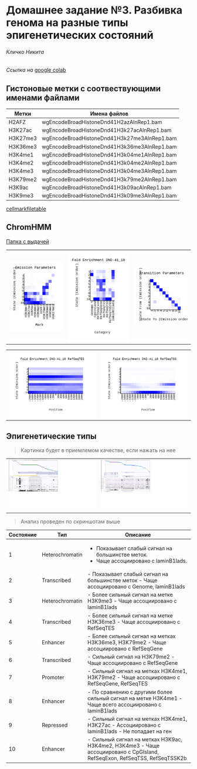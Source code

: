 # Домашнее задание №3. Разбивка генома на разные типы эпигенетических состояний 

###### Кличко Никита 

*Ссылка на* [google colab](https://colab.research.google.com/drive/1v-smd_Yokef_HCCvBledz4dR8qOCRzhs?usp=sharing) 

## Гистоновые метки с соотвествующими именами файлами
| Метки| Имена файлов | 
--- | ---  
H2AFZ | wgEncodeBroadHistoneDnd41H2azAlnRep1.bam | 
H3K27ac | wgEncodeBroadHistoneDnd41H3k27acAlnRep1.bam | 
H3K27me3 | wgEncodeBroadHistoneDnd41H3k27me3AlnRep1.bam | 
H3K36me3 | wgEncodeBroadHistoneDnd41H3k36me3AlnRep1.bam | 
H3K4me1 | wgEncodeBroadHistoneDnd41H3k04me1AlnRep1.bam | 
H3K4me2 | wgEncodeBroadHistoneDnd41H3k04me2AlnRep1.bam | 
H3K4me3 | wgEncodeBroadHistoneDnd41H3k04me3AlnRep1.bam | 
H3K79me2 | wgEncodeBroadHistoneDnd41H3k79me2AlnRep1.bam | 
H3K9ac | wgEncodeBroadHistoneDnd41H3k09acAlnRep1.bam | 
H3K9me3 | wgEncodeBroadHistoneDnd41H3k09me3AlnRep1.bam | 

[cellmarkfiletable]( https://github.com/NikitaKlichko/hse_hw3_chromhmm/blob/main/cellmarkfiletable.txt) 

## ChromHMM

[Папка с выдачей]( https://github.com/NikitaKlichko/hse_hw3_chromhmm/tree/main/Learn_chromhmm) 

| | | | 
--- | --- | --- 
![](https://github.com/NikitaKlichko/hse_hw3_chromhmm/blob/main/Learn_chromhmm/emissions_10.png) | ![](https://github.com/NikitaKlichko/hse_hw3_chromhmm/blob/main/Learn_chromhmm/DND-41_10_overlap.png)| ![](https://github.com/NikitaKlichko/hse_hw3_chromhmm/blob/main/Learn_chromhmm/transitions_10.png) | 

| | | 
--- | ---
![](https://github.com/NikitaKlichko/hse_hw3_chromhmm/blob/main/Learn_chromhmm/DND-41_10_RefSeqTES_neighborhood.png) | ![](https://github.com/NikitaKlichko/hse_hw3_chromhmm/blob/main/Learn_chromhmm/DND-41_10_RefSeqTSS_neighborhood.png) | 

## Эпигенетические типы 

>Картинка будет в приемлемом качестве, если нажать на нее 

| | | 
--- | --- 
| ![](https://github.com/NikitaKlichko/hse_hw3_chromhmm/blob/main/imgs/1.png) |![](https://github.com/NikitaKlichko/hse_hw3_chromhmm/blob/main/imgs/2.png) | 

>Анализ проведен по скриншотам выше 

| Состояние | Тип | Описание | 
--- | --- | --- 
1 | Heterochromatin | <ul><li>Показывает слабый сигнал на большинстве меток. </li><li>Чаще ассоциировано с laminB1lads.</li></ul>
2 | Transcribed | - Показывает слабый сигнал на большинстве меток  - Чаще ассоциировано с Genome, laminB1lads 
3 |Heterochromatin | - Более сильный сигнал на метке H3K9me3  - Чаще ассоциировано с laminB1lads
4 | Transcribed| - Более сильный сигнал на метке H3K36me3 - Чаще ассоциировано с RefSeqTES
5 | Enhancer | - Более сильный сигнал на метках H3K36me3, H3K79me2  - Чаще ассоциировано с RefSeqGene
6 | Transcribed | - Cильный сигнал на H3K79me2  - Чаще ассоциировано с RefSeqGene  
7 | Promoter | - Сильный сигнал на метках H3K4me1, H3K79me2  - Чаще ассоциировано с RefSeqGene, RefSeqTES
8 | Enhancer| - По сравнению с другими более сильный сигнал на метке H3K4me1  - Чаще всего ассоциировано с laminB1lads 
9 | Repressed| - Сильный сигнал на метках H3K4me1, H3K27ac - Ассоциировано с laminB1lads - Не попадает на ген 
10 | Enhancer | - Cильный сигнал на метках H3K9ac, H3K4me2, H3K4me3  - Чаще ассоциировано с CpGIsland, RefSeqExon, RefSeqTSS, RefSeqTSSK2b  



